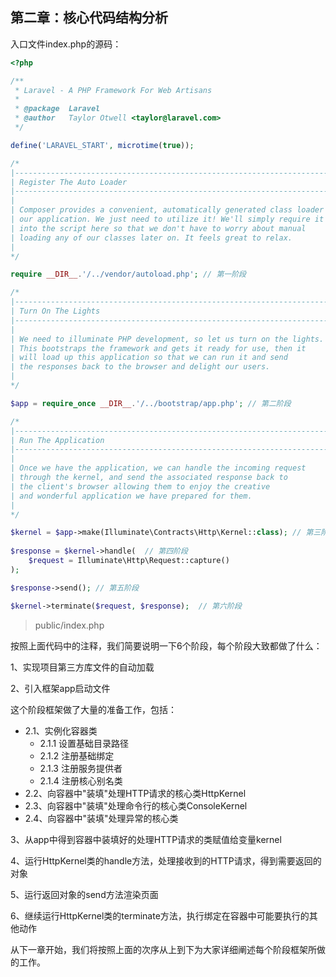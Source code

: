 ## 第二章：核心代码结构分析

入口文件index.php的源码：

```php
<?php

/**
 * Laravel - A PHP Framework For Web Artisans
 *
 * @package  Laravel
 * @author   Taylor Otwell <taylor@laravel.com>
 */

define('LARAVEL_START', microtime(true));

/*
|--------------------------------------------------------------------------
| Register The Auto Loader
|--------------------------------------------------------------------------
|
| Composer provides a convenient, automatically generated class loader for
| our application. We just need to utilize it! We'll simply require it
| into the script here so that we don't have to worry about manual
| loading any of our classes later on. It feels great to relax.
|
*/

require __DIR__.'/../vendor/autoload.php'; // 第一阶段

/*
|--------------------------------------------------------------------------
| Turn On The Lights
|--------------------------------------------------------------------------
|
| We need to illuminate PHP development, so let us turn on the lights.
| This bootstraps the framework and gets it ready for use, then it
| will load up this application so that we can run it and send
| the responses back to the browser and delight our users.
|
*/

$app = require_once __DIR__.'/../bootstrap/app.php'; // 第二阶段

/*
|--------------------------------------------------------------------------
| Run The Application
|--------------------------------------------------------------------------
|
| Once we have the application, we can handle the incoming request
| through the kernel, and send the associated response back to
| the client's browser allowing them to enjoy the creative
| and wonderful application we have prepared for them.
|
*/

$kernel = $app->make(Illuminate\Contracts\Http\Kernel::class); // 第三阶段
 
$response = $kernel->handle(  // 第四阶段
    $request = Illuminate\Http\Request::capture()
);

$response->send(); // 第五阶段

$kernel->terminate($request, $response);  // 第六阶段

```

> public/index.php

按照上面代码中的注释，我们简要说明一下6个阶段，每个阶段大致都做了什么：

1、实现项目第三方库文件的自动加载

2、引入框架app启动文件

  这个阶段框架做了大量的准备工作，包括：

  - 2.1、实例化容器类
    - 2.1.1 设置基础目录路径
    - 2.1.2 注册基础绑定
    - 2.1.3 注册服务提供者
    - 2.1.4 注册核心别名类
  - 2.2、向容器中"装填"处理HTTP请求的核心类HttpKernel
  - 2.3、向容器中"装填"处理命令行的核心类ConsoleKernel
  - 2.4、向容器中"装填"处理异常的核心类
  
3、从app中得到容器中装填好的处理HTTP请求的类赋值给变量kernel

4、运行HttpKernel类的handle方法，处理接收到的HTTP请求，得到需要返回的对象

5、运行返回对象的send方法渲染页面

6、继续运行HttpKernel类的terminate方法，执行绑定在容器中可能要执行的其他动作

从下一章开始，我们将按照上面的次序从上到下为大家详细阐述每个阶段框架所做的工作。